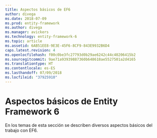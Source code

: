 ```yaml
---
title: Aspectos básicos de EF6
author: divega
ms.date: 2018-07-09
ms.prod: entity-framework
ms.author: divega
ms.manager: avickers
ms.technology: entity-framework-6
ms.topic: article
ms.assetid: 6AB51EE8-9E3E-45F6-8CF9-843E9932B6D4
caps.latest.revision: 4
ms.openlocfilehash: f00c0be3fc27793d0b29ae6242c44c40206415b2
ms.sourcegitcommit: 9ae71a93939887360b648618ae5527501a2d4165
ms.translationtype: HT
ms.contentlocale: es-ES
ms.lasthandoff: 07/09/2018
ms.locfileid: "37925910"
---
```

# <a name="entity-framework-6-fundamentals"></a>Aspectos básicos de Entity Framework 6
En los temas de esta sección se describen diversos aspectos básicos del trabajo con EF6.
